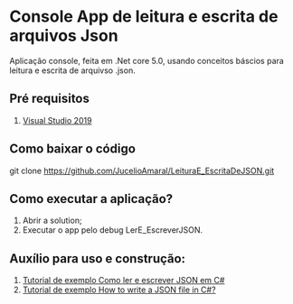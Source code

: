 # Console App de leitura e escrita de arquivos Json

Aplicação console, feita em .Net core 5.0, usando conceitos báscios para leitura e escrita de arquivso .json.

## Pré requisitos

1. [Visual Studio 2019](https://visualstudio.microsoft.com/pt-br/vs/)


## Como baixar o código

git clone https://github.com/JucelioAmaral/LeituraE_EscritaDeJSON.git


## Como executar a aplicação?

1. Abrir a solution;
2. Executar o app pelo debug LerE_EscreverJSON.

## Auxílio para uso e construção:

1. [Tutorial de exemplo Como ler e escrever JSON em C#](https://ronnioliveira.wordpress.com/2016/11/05/como-ler-e-escrever-json-em-c/)
2. [Tutorial de exemplo How to write a JSON file in C#?](https://stackoverflow.com/questions/16921652/how-to-write-a-json-file-in-c)